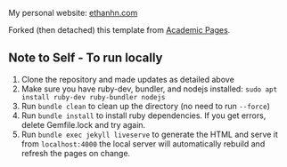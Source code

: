 My personal website: [ethanhn.com](https://www.ethanhn.com)

Forked (then detached) this template from [Academic Pages](https://github.com/academicpages/academicpages.github.io). 
## Note to Self - To run locally 

1. Clone the repository and made updates as detailed above
1. Make sure you have ruby-dev, bundler, and nodejs installed: `sudo apt install ruby-dev ruby-bundler nodejs`
1. Run `bundle clean` to clean up the directory (no need to run `--force`)
1. Run `bundle install` to install ruby dependencies. If you get errors, delete Gemfile.lock and try again.
1. Run `bundle exec jekyll liveserve` to generate the HTML and serve it from `localhost:4000` the local server will automatically rebuild and refresh the pages on change.
